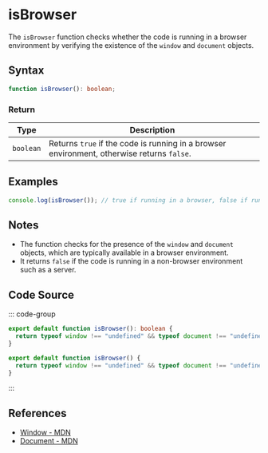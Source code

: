 # isBrowser

The `isBrowser` function checks whether the code is running in a browser environment by verifying the existence of the `window` and `document` objects.

## Syntax

```typescript
function isBrowser(): boolean;
```

### Return

| Type      | Description                                              |
|-----------|----------------------------------------------------------|
| `boolean` | Returns `true` if the code is running in a browser environment, otherwise returns `false`. |

## Examples

```typescript
console.log(isBrowser()); // true if running in a browser, false if running in a server or other environment
```

## Notes

- The function checks for the presence of the `window` and `document` objects, which are typically available in a browser environment.
- It returns `false` if the code is running in a non-browser environment such as a server.

## Code Source

::: code-group
```typescript
export default function isBrowser(): boolean {
  return typeof window !== "undefined" && typeof document !== "undefined";
}
```

```javascript
export default function isBrowser() {
  return typeof window !== "undefined" && typeof document !== "undefined";
}
```
:::

## References

- [Window - MDN](https://developer.mozilla.org/en-US/docs/Web/API/Window)
- [Document - MDN](https://developer.mozilla.org/en-US/docs/Web/API/Document)